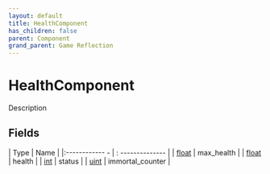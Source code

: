 ```yaml
---
layout: default
title: HealthComponent
has_children: false
parent: Component
grand_parent: Game Reflection
---
```

# HealthComponent
Description 

## Fields
| Type | Name |
|:------------ - | : -------------- |
| [float](game-reflection/components/float.md) | max_health |
| [float](game-reflection/components/float.md) | health |
| [int](game-reflection/enums/int.md) | status |
| [uint](game-reflection/components/uint.md) | immortal_counter |
